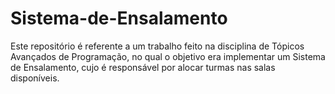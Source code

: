 # Sistema-de-Ensalamento
Este repositório é referente a um trabalho feito na disciplina de Tópicos Avançados de Programação, no qual o objetivo era implementar um Sistema de Ensalamento, cujo é responsável por alocar turmas nas salas disponíveis.
